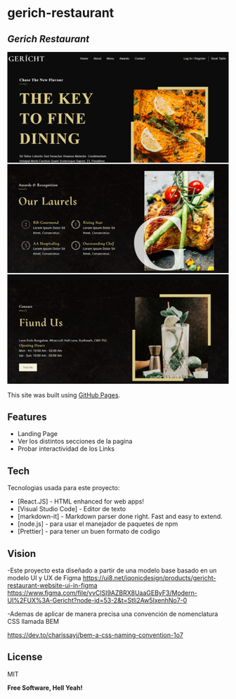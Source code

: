 # gerich-restaurant

## _Gerich Restaurant_

![Imagen de la parte header de la pagina.](https://github.com/AgredaLuis/gerich-restaurant/blob/main/src/assets/Home.png)
![Imagen de la parte awards de la pagina.](https://github.com/AgredaLuis/gerich-restaurant/blob/main/src/assets/Awards.png)
![Imagen de la parte contact de la pagina.](https://github.com/AgredaLuis/gerich-restaurant/blob/main/src/assets/Contact.png)



This site was built using [GitHub Pages](https://pages.github.com/).

## Features

- Landing Page
- Ver los distintos secciones de la pagina
- Probar interactividad de los Links

## Tech

Tecnologias usada para este proyecto:

- [React.JS] - HTML enhanced for web apps!
- [Visual Studio Code] - Editor de texto
- [markdown-it] - Markdown parser done right. Fast and easy to extend.
- [node.js] - para usar el manejador de paquetes de npm
- [Prettier] - para tener un buen formato de codigo


## Vision
-Este proyecto esta diseñado a partir de una modelo base basado en un modelo UI y UX de Figma
https://ui8.net/iqonicdesign/products/gericht-restaurant-website-ui-in-figma
https://www.figma.com/file/yvClSI9AZBRX8UaaGEByF3/Modern-UI%2FUX%3A-Gericht?node-id=53-2&t=StIi2Aw5IxenhNo7-0

-Ademas de aplicar de manera precisa una convención de nomenclatura CSS llamada BEM 

https://dev.to/charissayj/bem-a-css-naming-convention-1o7
 


## License

MIT

**Free Software, Hell Yeah!**
